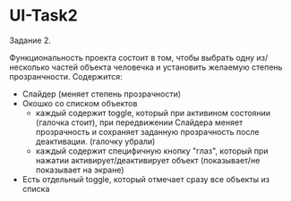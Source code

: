# UI-Task2
Задание 2.

Функциональность проекта состоит в том, чтобы выбрать одну из/несколько частей объекта человечка и установить желаемую степень прозранчности.
Содержится:
- Слайдер (меняет степень прозрачности)
- Окошко со списком объектов
  - каждый содержит toggle, который при активином состоянии (галочка стоит), при передвижении Слайдера меняет прозрачность и сохраняет заданную прозрачность после деактивации.
(галочку убрали)
  - каждый содержит специфичную кнопку "глаз", который при нажатии активирует/деактивирует объект (показывает/не показывает на экране)
- Есть отдельный toggle, который отмечает сразу все объекты из списка
